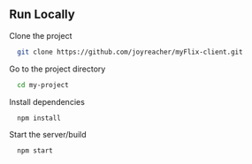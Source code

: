 
## Run Locally

Clone the project

```bash
  git clone https://github.com/joyreacher/myFlix-client.git
```

Go to the project directory

```bash
  cd my-project
```

Install dependencies

```bash
  npm install
```

Start the server/build

```bash
  npm start
```

  
